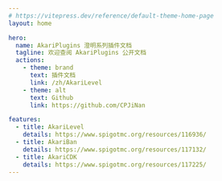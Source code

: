 ```yaml
---
# https://vitepress.dev/reference/default-theme-home-page
layout: home

hero:
  name: AkariPlugins 澄明系列插件文档
  tagline: 欢迎查阅 AkariPlugins 公开文档
  actions:
    - theme: brand
      text: 插件文档
      link: /zh/AkariLevel
    - theme: alt
      text: Github
      link: https://github.com/CPJiNan

features:
  - title: AkariLevel
    details: https://www.spigotmc.org/resources/116936/
  - title: AkariBan
    details: https://www.spigotmc.org/resources/117132/
  - title: AkariCDK
    details: https://www.spigotmc.org/resources/117225/
---
```


